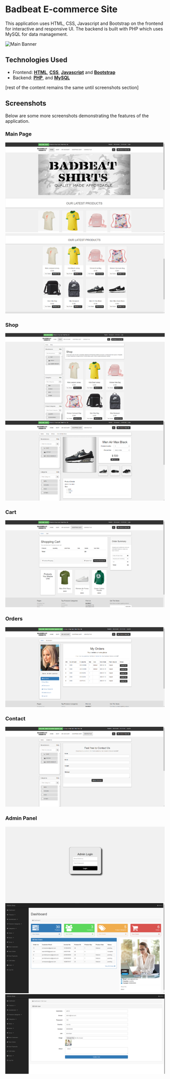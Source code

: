 # **Badbeat E-commerce Site**

This application uses HTML, CSS, Javascript and Bootstrap on the frontend for interactive and responsive UI. The backend is built with PHP which uses MySQL for data management.

![Main Banner](https://github.com/angeli-ramirez/badbeat-ecommerce-site/blob/master/assets/demo.gif)

## **Technologies Used**

- Frontend: [**HTML**](https://html.com/), [**CSS**](https://www.css3.com/), [**Javascript**](https://www.javascript.com/) and [**Bootstrap**](https://getbootstrap.com/)
- Backend: [**PHP**](https://www.php.net/), and [**MySQL**](https://www.mysql.com/)

[rest of the content remains the same until screenshots section]

## **Screenshots**

Below are some more screenshots demonstrating the features of the application.

### **Main Page**
![Main Page 1](https://github.com/angeli-ramirez/badbeat-ecommerce-site/blob/master/assets/1.png)
![Main Page 2](https://github.com/angeli-ramirez/badbeat-ecommerce-site/blob/master/assets/2.png)

### **Shop**
![Shop 1](https://github.com/angeli-ramirez/badbeat-ecommerce-site/blob/master/assets/3.png)
![Shop 2](https://github.com/angeli-ramirez/badbeat-ecommerce-site/blob/master/assets/4.png)

### **Cart**
![Cart](https://github.com/angeli-ramirez/badbeat-ecommerce-site/blob/master/assets/5.png)

### **Orders**
![Orders](https://github.com/angeli-ramirez/badbeat-ecommerce-site/blob/master/assets/6.png)

### **Contact**
![Contact](https://github.com/angeli-ramirez/badbeat-ecommerce-site/blob/master/assets/7.png)

### **Admin Panel**
![Admin 1](https://github.com/angeli-ramirez/badbeat-ecommerce-site/blob/master/assets/8.png)
![Admin 2](https://github.com/angeli-ramirez/badbeat-ecommerce-site/blob/master/assets/9.png)
![Admin 3](https://github.com/angeli-ramirez/badbeat-ecommerce-site/blob/master/assets/10.png)